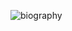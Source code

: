 ![biography](https://github.com/chrishough/chrishough/blob/main/assets/biography.gif)
      
<!--
How did I make this video?

1. I made my video with https://codesandbox.io/s/github-profile-forked-6bbqx
2. Then I recorded my screen to gif on Mac with Quicktime and converted it to a gif
3. brew install ffmpeg
4. brew install gifsicle
5. ffmpeg -i biography.mov -vf "fps=10,scale=840:-1:flags=lanczos,split[s0][s1];[s0]palettegen[p];[s1][p]paletteuse" -loop 0 biography.gif

-->


